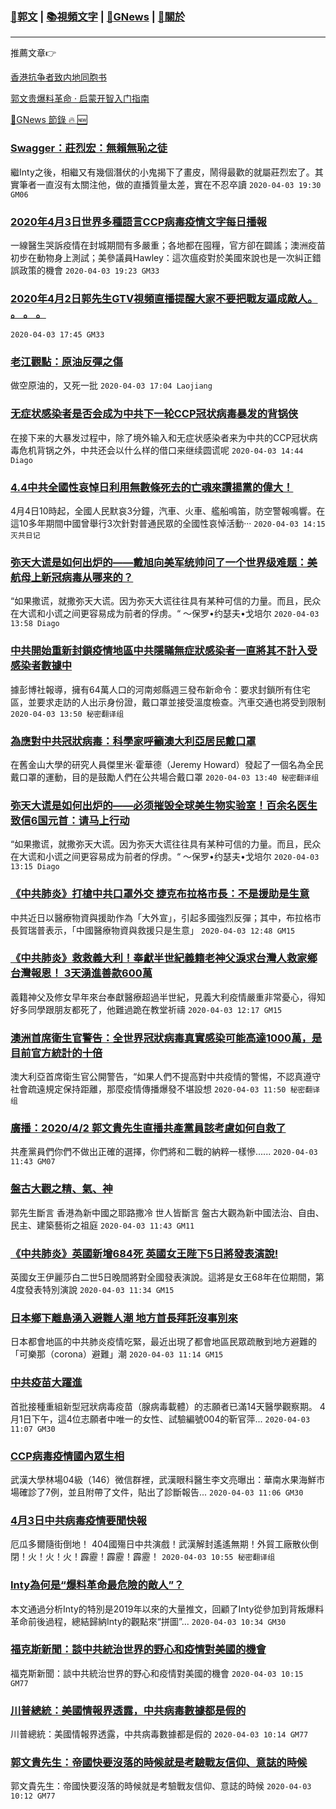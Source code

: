 ###  [:eagle:郭文](https://github.com/ourhimalayas/txt) | [:books:視頻文字](https://github.com/ourhimalayas/txt/blob/master/content/README.md) | [:newspaper:GNews](https://github.com/ourhimalayas/txt/blob/master/content/gnews/README.md) | [:pray:關於](https://github.com/ourhimalayas/home/tree/master/about)
---

推薦文章:point_right:

[香港抗争者致内地同胞书](https://github.com/ourhimalayas/news/blob/master/2019/08/a_letter_from_the_hong_kong_people.md)

[郭文贵爆料革命 · 启蒙开智入门指南](https://github.com/ourhimalayas/txt/issues/1)

[:newspaper:GNews 節錄 :fire: :new:](https://github.com/ourhimalayas/txt/blob/master/content/gnews/README.md) 



### [Swagger：莊烈宏：無賴無恥之徒](/content/gnews/1/README.md)

繼Inty之後，相繼又有幾個潛伏的小鬼揭下了畫皮，鬧得最歡的就屬莊烈宏了。其實筆者一直沒有太關注他，做的直播質量太差，實在不忍卒讀  `2020-04-03 19:30 GM06`

### [2020年4月3日世界多種語言CCP病毒疫情文字每日播報](/content/gnews/2/README.md)

一線醫生哭訴疫情在封城期間有多嚴重；各地都在囤糧，官方卻在闢謠；澳洲疫苗初步在動物身上測試；美參議員Hawley：這次瘟疫對於美國來說也是一次糾正錯誤政策的機會  `2020-04-03 19:23 GM33`

### [2020年4月2日郭先生GTV視頻直播提醒大家不要把戰友逼成敵人。 。 。 。](/content/gnews/3/README.md)

 `2020-04-03 17:45 GM33`

### [老江觀點：原油反彈之傷](/content/gnews/4/README.md)

做空原油的，又死一批  `2020-04-03 17:04 Laojiang`

### [无症状感染者是否会成为中共下一轮CCP冠状病毒暴发的背锅侠](/content/gnews/5/README.md)

在接下来的大暴发过程中，除了境外输入和无症状感染者来为中共的CCP冠状病毒危机背锅之外，中共还会以什么样的借口来继续圆谎呢  `2020-04-03 14:44 Diago`

### [4.4中共全國性哀悼日利用無數條死去的亡魂來讚揚黨的偉大！](/content/gnews/6/README.md)

4月4日10時起，全國人民默哀3分鐘，汽車、火車、艦船鳴笛，防空警報鳴響。在這10多年期間中國曾舉行3次針對普通民眾的全國性哀悼活動···  `2020-04-03 14:15 灭共日记`

### [弥天大谎是如何出炉的——戴旭向美军统帅问了一个世界级难题：美航母上新冠病毒从哪来的？](/content/gnews/7/README.md)

“如果撒谎，就撒弥天大谎。因为弥天大谎往往具有某种可信的力量。而且，民众在大谎和小谎之间更容易成为前者的俘虏。“ ～保罗•约瑟夫•戈培尔  `2020-04-03 13:58 Diago`

### [中共開始重新封鎖疫情地區中共隱瞞無症狀感染者一直將其不計入受感染者數據中](/content/gnews/8/README.md)

據彭博社報導，擁有64萬人口的河南郟縣週三發布新命令：要求封鎖所有住宅區，並要求走訪的人出示身份證，戴口罩並接受溫度檢查。汽車交通也將受到限制  `2020-04-03 13:50 秘密翻译组`

### [為應對中共冠狀病毒：科學家呼籲澳大利亞居民戴口罩](/content/gnews/9/README.md)

在舊金山大學的研究人員傑里米·霍華德（Jeremy Howard）發起了一個名為全民戴口罩的運動，目的是鼓勵人們在公共場合戴口罩  `2020-04-03 13:40 秘密翻译组`

### [弥天大谎是如何出炉的——必须摧毁全球美生物实验室！百余名医生致信6国元首：请马上行动](/content/gnews/10/README.md)

“如果撒谎，就撒弥天大谎。因为弥天大谎往往具有某种可信的力量。而且，民众在大谎和小谎之间更容易成为前者的俘虏。“ ～保罗•约瑟夫•戈培尔  `2020-04-03 13:15 Diago`

### [《中共肺炎》打槍中共口罩外交 捷克布拉格市長：不是援助是生意](/content/gnews/11/README.md)

中共近日以醫療物資與援助作為「大外宣」，引起多國強烈反彈；其中，布拉格市長賀瑞普表示，「中國醫療物資與救援只是生意」  `2020-04-03 12:48 GM15`

### [《中共肺炎》救救義大利！奉獻半世紀義籍老神父淚求台灣人救家鄉 台灣報恩！ 3天湧進善款600萬](/content/gnews/12/README.md)

義籍神父及修女早年來台奉獻醫療超過半世紀，見義大利疫情嚴重非常憂心，得知好多同學跟朋友都死了，他難過跪在教堂祈禱  `2020-04-03 12:17 GM15`

### [澳洲首席衛生官警告：全世界冠狀病毒真實感染可能高達1000萬，是目前官方統計的十倍](/content/gnews/13/README.md)

澳大利亞首席衛生官公開警告，“如果人們不提高對中共疫情的警惕，不認真遵守社會疏遠規定保持距離，那麼疫情傳播爆發不堪設想  `2020-04-03 11:50 秘密翻译组`

### [廣播：2020/4/2 郭文貴先生直播共產黨員該考慮如何自救了](/content/gnews/14/README.md)

共產黨員們你們不做出正確的選擇，你們將和二戰的納粹一樣慘......  `2020-04-03 11:43 GM07`

### [盤古大觀之精、氣、神](/content/gnews/15/README.md)

郭先生斷言
香港為新中國之耶路撒冷
世人皆斷言
盤古大觀為新中國法治、自由、民主、建築藝術之祖庭  `2020-04-03 11:43 GM11`

### [《中共肺炎》英國新增684死 英國女王陛下5日將發表演說!](/content/gnews/16/README.md)

英國女王伊麗莎白二世5日晚間將對全國發表演說。這將是女王68年在位期間，第4度發表特別演說  `2020-04-03 11:34 GM15`

### [日本鄉下離島湧入避難人潮 地方首長拜託沒事別來](/content/gnews/17/README.md)

日本都會地區的中共肺炎疫情吃緊，最近出現了都會地區民眾疏散到地方避難的「可樂那（corona）避難」潮  `2020-04-03 11:14 GM15`

### [中共疫苗大躍進](/content/gnews/18/README.md)

首批接種重組新型冠狀病毒疫苗（腺病毒載體）的志願者已滿14天醫學觀察期。 4月1日下午，這4位志願者中唯一的女性、試驗編號004的靳官萍...  `2020-04-03 11:07 GM30`

### [CCP病毒疫情國內眾生相](/content/gnews/19/README.md)

武漢大學林場04級（146）微信群裡，武漢眼科醫生李文亮曝出：華南水果海鮮市場確診了7例，並且附帶了文件，貼出了診斷報告...  `2020-04-03 11:06 GM30`

### [4月3日中共病毒疫情要聞快報](/content/gnews/20/README.md)

厄瓜多爾隨街倒地！ 404國殤日中共演戲！武漢解封遙遙無期！外貿工廠散伙倒閉！火！火！火！霹靂！霹靂！霹靂！  `2020-04-03 10:55 秘密翻译组`

### [Inty為何是“爆料革命最危險的敵人”？](/content/gnews/21/README.md)

本文通過分析Inty的特別是2019年以來的大量推文，回顧了Inty從參加到背叛爆料革命前後過程，總結歸納Inty的觀點來“拼圖”...  `2020-04-03 10:34 GM30`

### [福克斯新聞：談中共統治世界的野心和疫情對美國的機會](/content/gnews/22/README.md)

福克斯新聞：談中共統治世界的野心和疫情對美國的機會  `2020-04-03 10:15 GM77`

### [川普總統：美國情報界透露，中共病毒數據都是假的](/content/gnews/23/README.md)

川普總統：美國情報界透露，中共病毒數據都是假的  `2020-04-03 10:14 GM77`

### [郭文貴先生：帝國快要沒落的時候就是考驗戰友信仰、意誌的時候](/content/gnews/24/README.md)

郭文貴先生：帝國快要沒落的時候就是考驗戰友信仰、意誌的時候  `2020-04-03 10:12 GM77`

